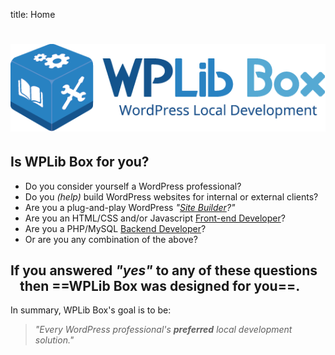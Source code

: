 title: Home

# ![WPLib Box](https://github.com/wplib/wplib.github.io/raw/master/WPLib-Box-100x.png)
 
 
## Is WPLib Box for you?

- Do you consider yourself a WordPress professional? 
- Do you _(help)_ build WordPress websites for internal or external clients?
- Are you a plug-and-play WordPress _"[Site Builder](/glossary/#site-builder)?"_
- Are you an HTML/CSS and/or Javascript [Front-end Developer](/glossary/#front-end-developer)? 
- Are you a PHP/MySQL [Backend Developer](/glossary/#backend-developer)?
- Or are you any combination of the above?

## If you answered _"yes"_ to any of these questions<br> &nbsp;&nbsp;&nbsp;then ==WPLib Box was designed for **you**==.

In summary, WPLib Box's goal is to be: 

> _"Every WordPress professional's **preferred** local development solution."_

 